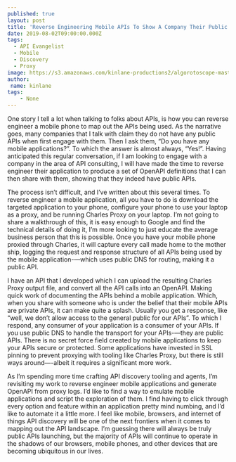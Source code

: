 ```yaml
---
published: true
layout: post
title: 'Reverse Engineering Mobile APIs To Show A Company Their Public APIs'
date: 2019-08-02T09:00:00.000Z
tags:
  - API Evangelist
  - Mobile
  - Discovery
  - Proxy
image: https://s3.amazonaws.com/kinlane-productions2/algorotoscope-master/aws-s3-square-97-193-800-500-0-max-0-1--1-square.jpg
author:
 name: kinlane
tags:
    - None
---
```

One story I tell a lot when talking to folks about APIs, is how you can reverse engineer a mobile phone to map out the APIs being used. As the narrative goes, many companies that I talk with claim they do not have any public APIs when first engage with them. Then I ask them, “Do you have any mobile applications?”. To which the answer is almost always, “Yes!”.  Having anticipated this regular conversation, if I am looking to engage with a company in the area of API consulting, I will have made the time to reverse engineer their application to produce a set of OpenAPI definitions that I can then share with them, showing that they indeed have public APIs.

The process isn’t difficult, and I’ve written about this several times. To reverse engineer a mobile application, all you have to do is download the targeted application to your phone, configure your phone to use your laptop as a proxy, and be running Charles Proxy on your laptop. I’m not going to share a walkthrough of this, it is easy enough to Google and find the technical details of doing it, I’m more looking to just educate the average business person that this is possible. Once you have your mobile phone proxied through Charles, it will capture every call made home to the mother ship, logging the request and response structure of all APIs being used by the mobile application-—which uses public DNS for routing, making it a public API.

I have an API that I developed which I can upload the resulting Charles Proxy output file, and convert all the API calls into an OpenAPI. Making quick work of documenting the APIs behind a mobile application. Which, when you share with someone who is under the belief that their mobile APIs are private APIs, it can make quite a splash. Usually you get a response, like “well, we don’t allow access to the general public for our APIs”. To which I respond, any consumer of your application is a consumer of your APIs. If you use public DNS to handle the transport for your APIs-—they are public APIs. There is no secret force field created by mobile applications to keep your APIs secure or protected. Some applications have invested in SSL pinning to prevent proxying with tooling like Charles Proxy, but there is still ways around—-albeit it requires a significant more work.

As I’m spending more time crafting API discovery tooling and agents, I’m revisiting my work to reverse engineer mobile applications and generate OpenAPI from proxy logs. I’d like to find a way to emulate mobile applications and script the exploration of them. I find having to click through every option and feature within an application pretty mind numbing, and I’d like to automate it a little more. I feel like mobile, browsers, and  internet of things API discovery will be one of the next frontiers when it comes to mapping out the API landscape. I’m guessing there will always be truly public APIs launching, but the majority of APIs will continue to operate in the shadows of our browsers, mobile phones, and other devices that are becoming ubiquitous in our lives.
